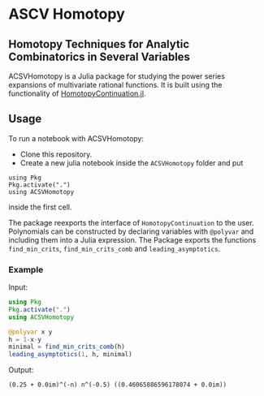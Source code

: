 # ASCV Homotopy
## Homotopy Techniques for Analytic Combinatorics in Several Variables
ACSVHomotopy is a Julia package for studying the power series expansions of multivariate rational functions.
It is built using the functionality of [HomotopyContinuation.jl](https://www.juliahomotopycontinuation.org/).

## Usage
To run a notebook with ACSVHomotopy:
- Clone this repository.
- Create a new julia notebook inside the `ACSVHomotopy` folder and put
```
using Pkg
Pkg.activate(".")
using ACSVHomotopy
```
inside the first cell.

The package reexports the interface of `HomotopyContinuation` to the user.
Polynomials can be constructed by declaring variables with `@polyvar` and including them into a Julia expression.
The Package exports the functions `find_min_crits`, `find_min_crits_comb` and `leading_asymptotics`.

### Example
Input:
```julia
using Pkg
Pkg.activate(".")
using ACSVHomotopy

@polyvar x y
h = 1-x-y
minimal = find_min_crits_comb(h)
leading_asymptotics(1, h, minimal)
```
Output:
```
(0.25 + 0.0im)^(-n) n^(-0.5) ((0.46065886596178074 + 0.0im))
```



